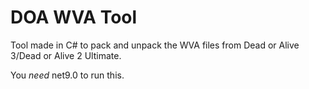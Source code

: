 # DOA WVA Tool
Tool made in C# to pack and unpack the WVA files from Dead or Alive 3/Dead or Alive 2 Ultimate.

You *need* net9.0 to run this.
